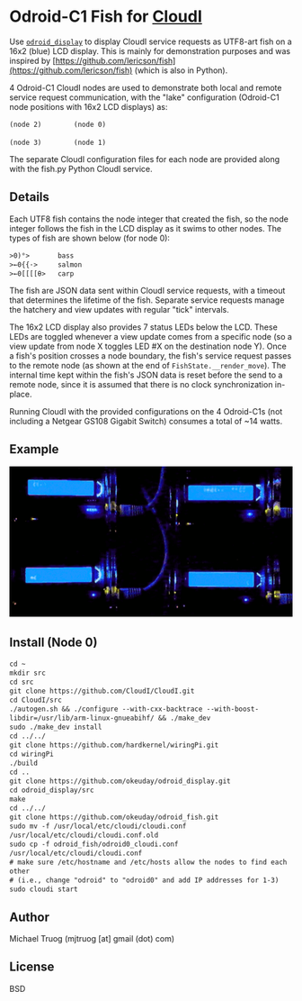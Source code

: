 Odroid-C1 Fish for [CloudI](http://cloudi.org)
==============================================

Use [`odroid_display`](https://github.com/okeuday/odroid_display/) to
display CloudI service requests as UTF8-art fish on a 16x2 (blue) LCD display.
This is mainly for demonstration purposes and was inspired by
[https://github.com/lericson/fish](https://github.com/lericson/fish)
(which is also in Python).

4 Odroid-C1 CloudI nodes are used to demonstrate both local and remote
service request communication, with the "lake" configuration
(Odroid-C1 node positions with 16x2 LCD displays) as:

    
    (node 2)        (node 0)
    
    (node 3)        (node 1)
    

The separate CloudI configuration files for each node are provided
along with the fish.py Python CloudI service.

Details
-------

Each UTF8 fish contains the node integer that created the fish, so the
node integer follows the fish in the LCD display as it swims to other nodes.
The types of fish are shown below (for node 0):

    >0)°>       bass
    >←0{{·>     salmon
    >←0[[[[θ>   carp

The fish are JSON data sent within CloudI service requests, with a timeout
that determines the lifetime of the fish.  Separate service requests
manage the hatchery and view updates with regular "tick" intervals.

The 16x2 LCD display also provides 7 status LEDs below the LCD.  These LEDs
are toggled whenever a view update comes from a specific node
(so a view update from node X toggles LED #X on the destination node Y).
Once a fish's position crosses a node boundary, the fish's service request
passes to the remote node (as shown at the end of `FishState.__render_move`).
The internal time kept within the fish's JSON data is reset before the send
to a remote node, since it is assumed that there is no clock synchronization
in-place.

Running CloudI with the provided configurations on the 4 Odroid-C1s
(not including a Netgear GS108 Gigabit Switch) consumes a total of ~14 watts.

Example
-------

![](https://raw.githubusercontent.com/okeuday/odroid_fish/master/fishbowl.gif)

Install (Node 0)
----------------

    cd ~
    mkdir src
    cd src
    git clone https://github.com/CloudI/CloudI.git
    cd CloudI/src
    ./autogen.sh && ./configure --with-cxx-backtrace --with-boost-libdir=/usr/lib/arm-linux-gnueabihf/ && ./make_dev
    sudo ./make_dev install
    cd ../../
    git clone https://github.com/hardkernel/wiringPi.git
    cd wiringPi
    ./build
    cd ..
    git clone https://github.com/okeuday/odroid_display.git
    cd odroid_display/src
    make
    cd ../../
    git clone https://github.com/okeuday/odroid_fish.git
    sudo mv -f /usr/local/etc/cloudi/cloudi.conf /usr/local/etc/cloudi/cloudi.conf.old
    sudo cp -f odroid_fish/odroid0_cloudi.conf /usr/local/etc/cloudi/cloudi.conf
    # make sure /etc/hostname and /etc/hosts allow the nodes to find each other
    # (i.e., change "odroid" to "odroid0" and add IP addresses for 1-3)
    sudo cloudi start

Author
------

Michael Truog (mjtruog [at] gmail (dot) com)

License
-------

BSD

